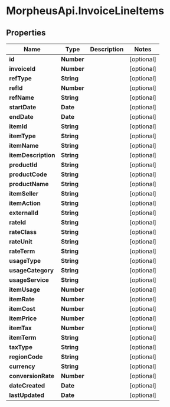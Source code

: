 # MorpheusApi.InvoiceLineItems

## Properties

Name | Type | Description | Notes
------------ | ------------- | ------------- | -------------
**id** | **Number** |  | [optional] 
**invoiceId** | **Number** |  | [optional] 
**refType** | **String** |  | [optional] 
**refId** | **Number** |  | [optional] 
**refName** | **String** |  | [optional] 
**startDate** | **Date** |  | [optional] 
**endDate** | **Date** |  | [optional] 
**itemId** | **String** |  | [optional] 
**itemType** | **String** |  | [optional] 
**itemName** | **String** |  | [optional] 
**itemDescription** | **String** |  | [optional] 
**productId** | **String** |  | [optional] 
**productCode** | **String** |  | [optional] 
**productName** | **String** |  | [optional] 
**itemSeller** | **String** |  | [optional] 
**itemAction** | **String** |  | [optional] 
**externalId** | **String** |  | [optional] 
**rateId** | **String** |  | [optional] 
**rateClass** | **String** |  | [optional] 
**rateUnit** | **String** |  | [optional] 
**rateTerm** | **String** |  | [optional] 
**usageType** | **String** |  | [optional] 
**usageCategory** | **String** |  | [optional] 
**usageService** | **String** |  | [optional] 
**itemUsage** | **Number** |  | [optional] 
**itemRate** | **Number** |  | [optional] 
**itemCost** | **Number** |  | [optional] 
**itemPrice** | **Number** |  | [optional] 
**itemTax** | **Number** |  | [optional] 
**itemTerm** | **String** |  | [optional] 
**taxType** | **String** |  | [optional] 
**regionCode** | **String** |  | [optional] 
**currency** | **String** |  | [optional] 
**conversionRate** | **Number** |  | [optional] 
**dateCreated** | **Date** |  | [optional] 
**lastUpdated** | **Date** |  | [optional] 


